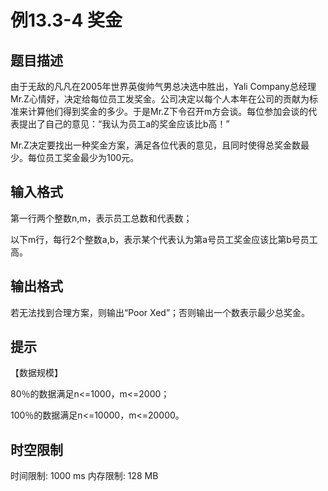 # 例13.3-4 奖金

## 题目描述

由于无敌的凡凡在2005年世界英俊帅气男总决选中胜出，Yali Company总经理Mr.Z心情好，决定给每位员工发奖金。公司决定以每个人本年在公司的贡献为标准来计算他们得到奖金的多少。于是Mr.Z下令召开m方会谈。每位参加会谈的代表提出了自己的意见：“我认为员工a的奖金应该比b高！”

Mr.Z决定要找出一种奖金方案，满足各位代表的意见，且同时使得总奖金数最少。每位员工奖金最少为100元。

## 输入格式

第一行两个整数n,m，表示员工总数和代表数；

以下m行，每行2个整数a,b，表示某个代表认为第a号员工奖金应该比第b号员工高。 

## 输出格式

若无法找到合理方案，则输出“Poor Xed”；否则输出一个数表示最少总奖金。


## 提示

【数据规模】

80％的数据满足n<=1000，m<=2000；

100％的数据满足n<=10000，m<=20000。


## 时空限制

时间限制: 1000 ms
内存限制: 128 MB

